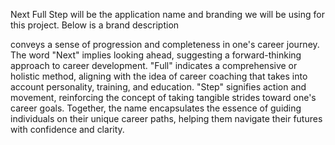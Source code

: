 Next Full Step will be the application name and branding we will be using for this project.
Below is a brand description

conveys a sense of progression and completeness in one's career journey. The word "Next" implies looking ahead, suggesting a forward-thinking approach to career development. "Full" indicates a comprehensive or holistic method, aligning with the idea of career coaching that takes into account personality, training, and education. "Step" signifies action and movement, reinforcing the concept of taking tangible strides toward one's career goals. Together, the name encapsulates the essence of guiding individuals on their unique career paths, helping them navigate their futures with confidence and clarity.